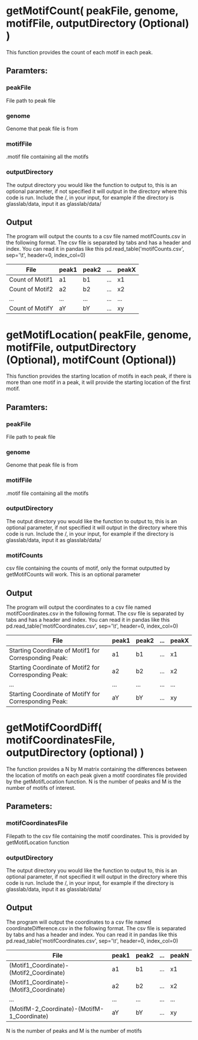 # getMotifCount( peakFile, genome, motifFile, outputDirectory (Optional) )
This function provides the count of each motif in each peak.
## Paramters:
### peakFile
File path to peak file 
### genome
Genome that peak file is from 
### motifFile
.motif file containing all the motifs
### outputDirectory
The output directory you would like the function to output to, this is an optional parameter, if not specified it will output in the directory where this code is run.
Include the /, in your input, for example if the directory is glasslab/data, input it as glasslab/data/
## Output
The program will output the counts to a csv file named motifCounts.csv in the following format. 
The csv file is separated by tabs and has a header and index. 
You can read it in pandas like this pd.read_table('motifCounts.csv', sep='\t', header=0, index_col=0)

| File            | peak1 | peak2  |  ...  | peakX  |
| --------------- | ----- | ------ | ----- | ------ |
| Count of Motif1 |   a1  |   b1   |  ...  |   x1   |
| Count of Motif2 |   a2  |   b2   |  ...  |   x2   |
|  ...            |  ...  |   ...  |  ...  |  ...   |
| Count of MotifY |   aY  |   bY   |  ...  |   xy   |


# getMotifLocation( peakFile, genome, motifFile, outputDirectory (Optional), motifCount (Optional))
This function provides the starting location of motifs in each peak, if there is more than one motif in a peak, it will provide the starting location of the first motif.
## Paramters:
### peakFile
File path to peak file 
### genome
Genome that peak file is from 
### motifFile
.motif file containing all the motifs
### outputDirectory
The output directory you would like the function to output to, this is an optional parameter, if not specified it will output in the directory where this code is run.
Include the /, in your input, for example if the directory is glasslab/data, input it as glasslab/data/
### motifCounts
csv file containing the counts of motif, only the format outputted by getMotifCounts will work. This is an optional parameter

## Output
The program will output the coordinates to a csv file named motifCoordinates.csv in the following format. 
The csv file is separated by tabs and has a header and index. 
You can read it in pandas like this pd.read_table('motifCoordinates.csv', sep='\t', header=0, index_col=0)

| File            | peak1 | peak2  |  ...  | peakX  |
| --------------- | ----- | ------ | ----- | ------ |
| Starting Coordinate of Motif1 for Corresponding Peak: |   a1  |   b1   |  ...  |   x1   |
| Starting Coordinate of Motif2 for Corresponding Peak: |   a2  |   b2   |  ...  |   x2   |
|  ...            |  ...  |   ...  |  ...  |  ...   |
| Starting Coordinate of MotifY for Corresponding Peak: |   aY  |   bY   |  ...  |   xy   |

# getMotifCoordDiff( motifCoordinatesFile, outputDirectory (optional) )
The function provides a N by M matrix containing the differences between the location of motifs on each peak given a motif coordinates file provided by the getMotifLocation function. N is the number of peaks and M is the number of motifs of interest.
## Parameters:
### motifCoordinatesFile
Filepath to the csv file containing the motif coordinates. This is provided by getMotifLocation function
### outputDirectory
The output directory you would like the function to output to, this is an optional parameter, if not specified it will output in the directory where this code is run. Include the /, in your input, for example if the directory is glasslab/data, input it as glasslab/data/

## Output
The program will output the coordinates to a csv file named coordinateDifference.csv in the following format. 
The csv file is separated by tabs and has a header and index. 
You can read it in pandas like this pd.read_table('motifCoordinates.csv', sep='\t', header=0, index_col=0)

| File            | peak1 | peak2  |  ...  | peakN  |
| --------------- | ----- | ------ | ----- | ------ |
| (Motif1_Coordinate)-(Motif2_Coordinate) |   a1  |   b1   |  ...  |   x1   |
| (Motif1_Coordinate)-(Motif3_Coordinate) |   a2  |   b2   |  ...  |   x2   |
|  ...            |  ...  |   ...  |  ...  |  ...   |
| (MotifM-2_Coordinate)-(MotifM-1_Coordinate) |   aY  |   bY   |  ...  |   xy   |

N is the number of peaks and M is the number of motifs
